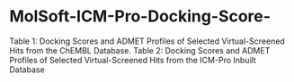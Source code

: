 # MolSoft-ICM-Pro-Docking-Score-
Table 1: Docking Scores and ADMET Profiles of Selected Virtual-Screened Hits from the ChEMBL Database. Table 2: Docking Scores and ADMET Profiles of Selected Virtual-Screened Hits from the ICM-Pro Inbuilt Database
